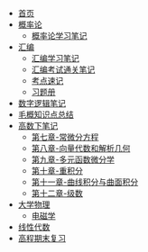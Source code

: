 
* [首页](/)
* [概率论]()
  - [概率论学习笔记](概率论.md)
* [汇编]()
  - [汇编学习笔记](汇编笔记.md)
  - [汇编考试通关笔记](汇编考试通关笔记.md)
  - [考点速记](汇编考点速记.md)
  - [习题册](汇编习题册.md)
* [数字逻辑笔记](数字逻辑笔记.md)
* [毛概知识点总结](毛概知识点总结.md)
* [高数下笔记]()
  * [第七章-常微分方程](第七章-常微分方程.md)
  * [第八章-向量代数和解析几何](第八章-向量代数和解析几何.md)
  * [第九章-多元函数微分学](第九章-多元函数微分学.md)
  * [第十章-重积分](第十章-重积分.md)
  * [第十一章-曲线积分与曲面积分](第十一章-曲线积分与曲面积分)
  * [第十二章-级数](第十二章-级数.md)
* [大学物理]()
  * [电磁学](大物-电磁学.md)
* [线性代数](线性代数笔记.md)
* [高程期末复习](高程期末复习.md)
